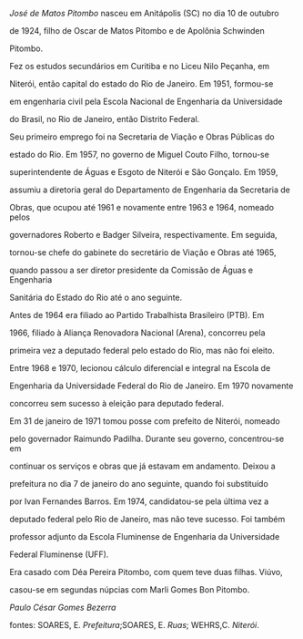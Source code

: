 

*José de Matos Pitombo* nasceu em Anitápolis (SC) no dia 10 de outubro

de 1924, filho de Oscar de Matos Pitombo e de Apolônia Schwinden

Pitombo.



Fez os estudos secundários em Curitiba e no Liceu Nilo Peçanha, em

Niterói, então capital do estado do Rio de Janeiro. Em 1951, formou-se

em engenharia civil pela Escola Nacional de Engenharia da Universidade

do Brasil, no Rio de Janeiro, então Distrito Federal.



Seu primeiro emprego foi na Secretaria de Viação e Obras Públicas do

estado do Rio. Em 1957, no governo de Miguel Couto Filho, tornou-se

superintendente de Águas e Esgoto de Niterói e São Gonçalo. Em 1959,

assumiu a diretoria geral do Departamento de Engenharia da Secretaria de

Obras, que ocupou até 1961 e novamente entre 1963 e 1964, nomeado pelos

governadores Roberto e Badger Silveira, respectivamente. Em seguida,

tornou-se chefe do gabinete do secretário de Viação e Obras até 1965,

quando passou a ser diretor presidente da Comissão de Águas e Engenharia

Sanitária do Estado do Rio até o ano seguinte.



Antes de 1964 era filiado ao Partido Trabalhista Brasileiro (PTB). Em

1966, filiado à Aliança Renovadora Nacional (Arena), concorreu pela

primeira vez a deputado federal pelo estado do Rio, mas não foi eleito.

Entre 1968 e 1970, lecionou cálculo diferencial e integral na Escola de

Engenharia da Universidade Federal do Rio de Janeiro. Em 1970 novamente

concorreu sem sucesso à eleição para deputado federal.



Em 31 de janeiro de 1971 tomou posse com prefeito de Niterói, nomeado

pelo governador Raimundo Padilha. Durante seu governo, concentrou-se em

continuar os serviços e obras que já estavam em andamento. Deixou a

prefeitura no dia 7 de janeiro do ano seguinte, quando foi substituído

por Ivan Fernandes Barros. Em 1974, candidatou-se pela última vez a

deputado federal pelo Rio de Janeiro, mas não teve sucesso. Foi também

professor adjunto da Escola Fluminense de Engenharia da Universidade

Federal Fluminense (UFF).



Era casado com Déa Pereira Pitombo, com quem teve duas filhas. Viúvo,

casou-se em segundas núpcias com Marli Gomes Bon Pitombo.



*Paulo César Gomes Bezerra*



fontes: SOARES, E. *Prefeitura*;SOARES, E. *Ruas*; WEHRS,C. *Niterói*.

